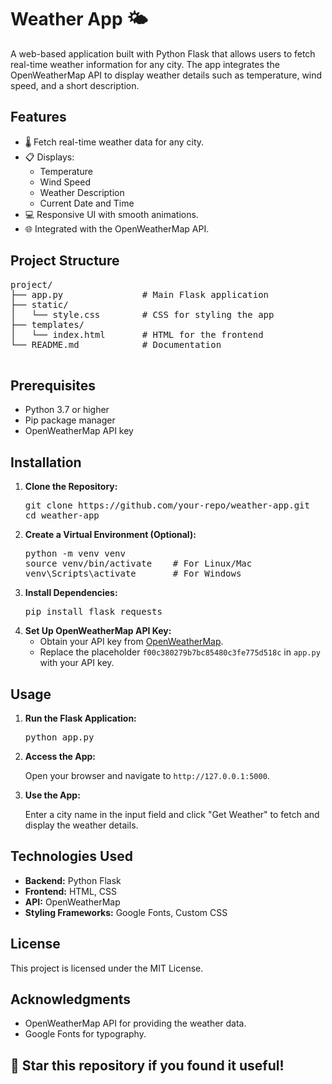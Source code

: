 <!DOCTYPE html>
<html lang="en">
<head>
    <meta charset="UTF-8">
    <meta name="viewport" content="width=device-width, initial-scale=1.0">
    <title>Weather App - Documentation</title>
</head>
<body>
    <h1>Weather App 🌤️</h1>
    <p>A web-based application built with Python Flask that allows users to fetch real-time weather information for any city. The app integrates the OpenWeatherMap API to display weather details such as temperature, wind speed, and a short description.</p>

  <h2>Features</h2>
    <ul>
        <li>🌡️ Fetch real-time weather data for any city.</li>
        <li>📋 Displays:
            <ul>
                <li>Temperature</li>
                <li>Wind Speed</li>
                <li>Weather Description</li>
                <li>Current Date and Time</li>
            </ul>
        </li>
        <li>💻 Responsive UI with smooth animations.</li>
        <li>🌐 Integrated with the OpenWeatherMap API.</li>
    </ul>

  <h2>Project Structure</h2>
    <div class="project-structure">
        <pre>
project/
├── app.py               # Main Flask application
├── static/
│   └── style.css        # CSS for styling the app
├── templates/
│   └── index.html       # HTML for the frontend
└── README.md            # Documentation
        </pre>
    </div>

  <h2>Prerequisites</h2>
    <ul>
        <li>Python 3.7 or higher</li>
        <li>Pip package manager</li>
        <li>OpenWeatherMap API key</li>
    </ul>

  <h2>Installation</h2>
    <ol>
        <li><strong>Clone the Repository:</strong>
            <pre>git clone https://github.com/your-repo/weather-app.git
cd weather-app</pre>
        </li>
        <li><strong>Create a Virtual Environment (Optional):</strong>
            <pre>python -m venv venv
source venv/bin/activate    # For Linux/Mac
venv\Scripts\activate       # For Windows</pre>
        </li>
        <li><strong>Install Dependencies:</strong>
            <pre>pip install flask requests</pre>
        </li>
        <li><strong>Set Up OpenWeatherMap API Key:</strong>
            <ul>
                <li>Obtain your API key from <a href="https://openweathermap.org/" target="_blank">OpenWeatherMap</a>.</li>
                <li>Replace the placeholder <code>f00c380279b7bc85480c3fe775d518c</code> in <code>app.py</code> with your API key.</li>
            </ul>
        </li>
    </ol>

  <h2>Usage</h2>
    <ol>
        <li><strong>Run the Flask Application:</strong>
            <pre>python app.py</pre>
        </li>
        <li><strong>Access the App:</strong>
            <p>Open your browser and navigate to <code>http://127.0.0.1:5000</code>.</p>
        </li>
        <li><strong>Use the App:</strong>
            <p>Enter a city name in the input field and click "Get Weather" to fetch and display the weather details.</p>
        </li>
    </ol>

  


  <h2>Technologies Used</h2>
    <ul>
        <li><strong>Backend:</strong> Python Flask</li>
        <li><strong>Frontend:</strong> HTML, CSS</li>
        <li><strong>API:</strong> OpenWeatherMap</li>
        <li><strong>Styling Frameworks:</strong> Google Fonts, Custom CSS</li>
    </ul>

  

  <h2>License</h2>
    <p>This project is licensed under the MIT License.</p>

  
  <h2>Acknowledgments</h2>
    <ul>
        <li>OpenWeatherMap API for providing the weather data.</li>
        <li>Google Fonts for typography.</li>
    </ul>

   <h2>🌟 Star this repository if you found it useful!</h2>
</body>
</html>
